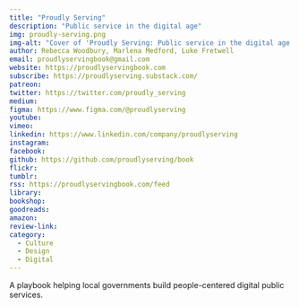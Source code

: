 ```yaml
---
title: "Proudly Serving"
description: "Public service in the digital age"
img: proudly-serving.png
img-alt: "Cover of 'Proudly Serving: Public service in the digital age'"
author: Rebecca Woodbury, Marlena Medford, Luke Fretwell
email: proudlyservingbook@gmail.com
website: https://proudlyservingbook.com
subscribe: https://proudlyserving.substack.com/
patreon: 
twitter: https://twitter.com/proudly_serving
medium: 
figma: https://www.figma.com/@proudlyserving
youtube: 
vimeo: 
linkedin: https://www.linkedin.com/company/proudlyserving
instagram: 
facebook: 
github: https://github.com/proudlyserving/book
flickr: 
tumblr: 
rss: https://proudlyservingbook.com/feed
library: 
bookshop: 
goodreads: 
amazon: 
review-link: 
category:
  - Culture
  - Design
  - Digital
---
```


A playbook helping local governments build people-centered digital public services.